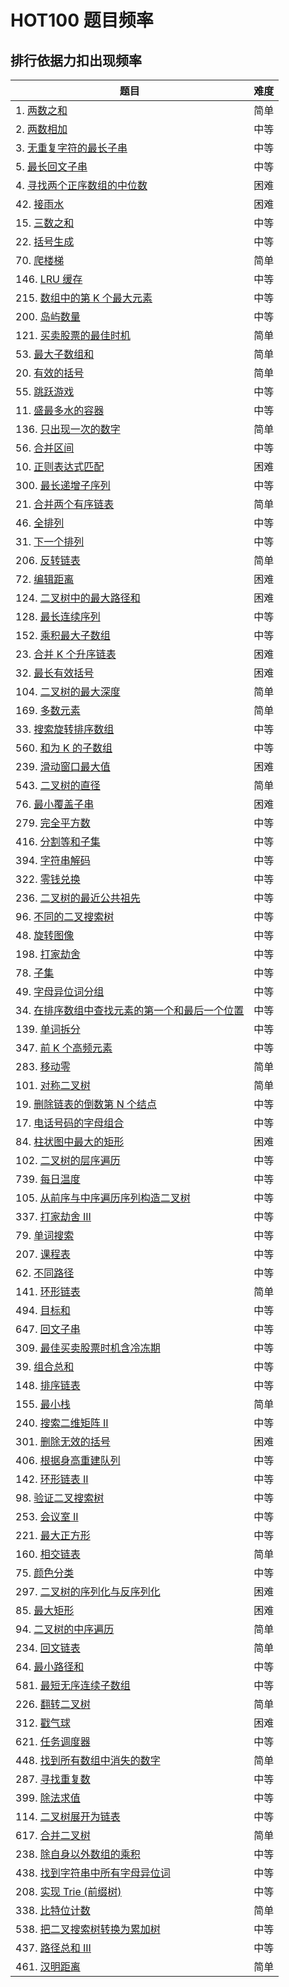 # HOT100 题目频率

## 排行依据力扣出现频率

| 题目                                                                                           | 难度 |
| ---------------------------------------------------------------------------------------------- | ---- |
| 1. [两数之和](../amass/1-two-sum/README.md)                                                    | 简单 |
| 2. [两数相加](../amass/2-add-two-numbers/README.md)                                            | 中等 |
| 3. [无重复字符的最长子串](../amass/3-longest-substring-without-repeating-characters/README.md) | 中等 |
| 5. [最长回文子串](../amass/5-longest-palindromic-substring/README.md)                          | 中等 |
| 4. [寻找两个正序数组的中位数](../amass/4-median-of-two-sorted-arrays/README.md)                | 困难 |
| 42. [接雨水](../amass/42-trapping-rain-water/README.md) | 困难 |
| 15. [三数之和](../amass/15-3sum/README.md) | 中等 |
| 22. [括号生成](../amass/22-generate-parentheses/README.md) | 中等 |
| 70. [爬楼梯](../amass/70-climbing-stairs/README.md) | 简单 |
| 146. [LRU 缓存](../amass/146-lru-cache/README.md) | 中等 |
| 215. [数组中的第 K 个最大元素](../amass/215-kth-largest-element-in-an-array/README.md) | 中等 |
| 200. [岛屿数量](../amass/200-number-of-islands/README.md) | 中等 |
| 121. [买卖股票的最佳时机](../amass/121-best-time-to-buy-and-sell-stock/README.md) | 简单 |
| 53. [最大子数组和](../amass/53-maximun-subarray/README.md) | 简单 |
| 20. [有效的括号](../amass/20-valid-parentheses/README.md) | 简单 |
| 55. [跳跃游戏](../amass/55-jump-game/README.md) | 中等 |
| 11. [盛最多水的容器](../amass/11-container-with-most-water/README.md) | 中等 |
| 136. [只出现一次的数字](../amass/136-single-number/README.md) | 简单 |
| 56. [合并区间](../amass/56-merge-intervals/README.md) | 中等 |
| 10. [正则表达式匹配](../amass/10-regular-expression-matching/README.md) | 困难 |
| 300. [最长递增子序列](../amass/300-longest-increasing-subsequence/README.md) | 中等 |
| 21. [合并两个有序链表](../amass/21-merge-two-sorted-lists/README.md) | 简单 |
| 46. [全排列](../amass/46-permutations/README.md) | 中等 |
| 31. [下一个排列](../amass/31-next-permutation/README.md) | 中等 |
| 206. [反转链表](../amass/206-reverse-linked-list/README.md) | 简单 |
| 72. [编辑距离](../amass/72-edit-distance/README.md) | 困难 |
| 124. [二叉树中的最大路径和](../amass/124-binary-tree-maximum-path-sum/README.md) | 困难 |
| 128. [最长连续序列](../amass/128-longest-consecutive-sequence/README.md) | 中等 |
| 152. [乘积最大子数组](../amass/152-maximum-product-subarray/README.md) | 中等 |
| 23. [合并 K 个升序链表](../amass/23-merge-k-sorted-lists/README.md) | 困难 |
| 32. [最长有效括号](../amass/32-longest-valid-parentheses/README.md) | 困难 |
| 104. [二叉树的最大深度](../amass/104-maximum-depth-of-binary-tree/README.md) | 简单 |
| 169. [多数元素](../amass/169-majority-element/README.md) | 简单 |
| 33. [搜索旋转排序数组](../amass/33-search-in-rotated-sorted-array/README.md) | 中等 |
| 560. [和为 K 的子数组](../amass/560-subarray-sum-equals-k/README.md) | 中等 |
| 239. [滑动窗口最大值](../amass/239-sliding-window-maximum/README.md) | 困难 |
| 543. [二叉树的直径](../amass/543-diameter-of-binary-tree/README.md) | 简单 |
| 76. [最小覆盖子串](../amass/76-minimum-window-substring/README.md) | 困难 |
| 279. [完全平方数](../amass/279-perfect-squares/README.md) | 中等 |
| 416. [分割等和子集](../amass/416-partition-equal-subset-sum/README.md) | 中等 |
| 394. [字符串解码](../amass/394-decode-string/README.md) | 中等 |
| 322. [零钱兑换](../amass/322-coin-change/README.md) | 中等 |
| 236. [二叉树的最近公共祖先](../amass/236-lowest-common-ancestor-of-a-binary-tree/README.md) | 中等 |
| 96. [不同的二叉搜索树](../amass/96-unique-binary-search-trees/README.md) | 中等 |
| 48. [旋转图像](../amass/48-rotate-image/README.md) | 中等 |
| 198. [打家劫舍](../amass/198-house-robber/README.md) | 中等 |
| 78. [子集](../amass/78-subsets/README.md) | 中等 |
| 49. [字母异位词分组](../amass/49-group-anagrams/README.md) | 中等 |
| 34. [在排序数组中查找元素的第一个和最后一个位置](../amass/34-find-first-and-last-position-of-element-in-sorted-array/README.md) | 中等 |
| 139. [单词拆分](../amass/139-word-break/README.md) | 中等 |
| 347. [前 K 个高频元素](../amass/347-top-k-frequent-elements/README.md) | 中等 |
| 283. [移动零](../amass/283-move-zeroes/README.md) | 简单 |
| 101. [对称二叉树](../amass/101-symmetric-tree/README.md) | 简单 |
| 19. [删除链表的倒数第 N 个结点](../amass/19-remove-nth-node-from-end-of-list/README.md) | 中等 |
| 17. [电话号码的字母组合](../amass/17-letter-combinations-of-a-phone-number/README.md) | 中等 |
| 84. [柱状图中最大的矩形](../amass/84-largest-rectangle-in-histogram/README.md) | 困难 |
| 102. [二叉树的层序遍历](../amass/102-binary-tree-level-order-traversal/README.md) | 中等 |
| 739. [每日温度](../amass/739-daily-temperatures/README.md) | 中等 |
| 105. [从前序与中序遍历序列构造二叉树](../amass/105-construct-binary-tree-from-preorder-and-inorder-traversal/README.md) | 中等 |
| 337. [打家劫舍 III](../amass/337-house-robber-iii/README.md) | 中等 |
| 79. [单词搜索](../amass/79-word-search/README.md) | 中等 |
| 207. [课程表](../amass/207-course-schedule/README.md) | 中等 |
| 62. [不同路径](../amass/62-unique-paths/README.md) | 中等 |
| 141. [环形链表](../amass/141-linked-list-cycle/README.md) | 简单 |
| 494. [目标和](../amass/494-target-sum/README.md) | 中等 |
| 647. [回文子串](../amass/647-palindromic-substrings/README.md) | 中等 |
| 309. [最佳买卖股票时机含冷冻期](../amass/309-best-time-to-buy-and-sell-stock-with-cooldown/README.md) | 中等 |
| 39. [组合总和](../amass/39-combination-sum/README.md) | 中等 |
| 148. [排序链表](../amass/148-sort-list/README.md) | 中等 |
| 155. [最小栈](../amass/155-min-stack/README.md) | 简单 |
| 240. [搜索二维矩阵 II](../amass/240-search-a-2d-matrix-ii/README.md) | 中等 |
| 301. [删除无效的括号](../amass/301-remove-invalid-parentheses/README.md) | 困难 |
| 406. [根据身高重建队列](../amass/406-queue-reconstruction-by-height/README.md) | 中等 |
| 142. [环形链表 II](../amass/142-linked-list-cycle-ii/README.md) | 中等 |
| 98. [验证二叉搜索树](../amass/98-validate-binary-search-tree/README.md) | 中等 |
| 253. [会议室 II](../amass/253-meeting-rooms-ii/README.md) | 中等 |
| 221. [最大正方形](../amass/221-maximal-square/README.md) | 中等 |
| 160. [相交链表](../amass/160-intersection-of-two-linked-lists/README.md) | 简单 |
| 75. [颜色分类](../amass/75-sort-colors/README.md) | 中等 |
| 297. [二叉树的序列化与反序列化](../amass/297-serialize-and-deserialize-binary-tree/README.md) | 困难 |
| 85. [最大矩形](../amass/85-maximal-rectangle/README.md) | 困难 |
| 94. [二叉树的中序遍历](../amass/94-binary-tree-inorder-traversal/README.md) | 简单 |
| 234. [回文链表](../amass/234-palindrome-linked-list/README.md) | 简单 |
| 64. [最小路径和](../amass/64-minimum-path-sum/README.md) | 中等 |
| 581. [最短无序连续子数组](../amass/581-shortest-unsorted-continuous-subarray/README.md) | 中等 |
| 226. [翻转二叉树](../amass/226-invert-binary-tree/README.md) | 简单 |
| 312. [戳气球](../amass/312-burst-balloons/README.md) | 困难 |
| 621. [任务调度器](../amass/621-task-scheduler/README.md) | 中等 |
| 448. [找到所有数组中消失的数字](../amass/448-find-all-numbers-disappeared-in-an-array/README.md) | 简单 |
| 287. [寻找重复数](../amass/287-find-the-duplicate-number/README.md) | 中等 |
| 399. [除法求值](../amass/399-evaluate-division/README.md) | 中等 |
| 114. [二叉树展开为链表](../amass/114-flatten-binary-tree-to-linked-list/README.md) | 中等 |
| 617. [合并二叉树](../amass/617-merge-two-binary-trees/README.md) | 简单 |
| 238. [除自身以外数组的乘积](../amass/238-product-of-array-except-self/README.md) | 中等 |
| 438. [找到字符串中所有字母异位词](../amass/438-find-all-anagrams-in-a-string/README.md) | 中等 |
| 208. [实现 Trie (前缀树)](../amass/208-implement-trie-prefix-tree/README.md) | 中等 |
| 338. [比特位计数](../amass/338-counting-bits/README.md) | 简单 |
| 538. [把二叉搜索树转换为累加树](../amass/538-convert-bst-to-greater-tree/README.md) | 中等 |
| 437. [路径总和 III](../amass/437-path-sum-iii/README.md) | 中等 |
| 461. [汉明距离](../amass/461-hamming-distance/README.md) | 简单 |
